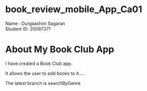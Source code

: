 # book_review_mobile_App_Ca01

Name : Durgaashini Sagaran <br />
Student ID: 20087371

# About My Book Club App

I have created a Book Club app. <br />

It allows the user to add books to it.....

The latest branch is searchByGenre
